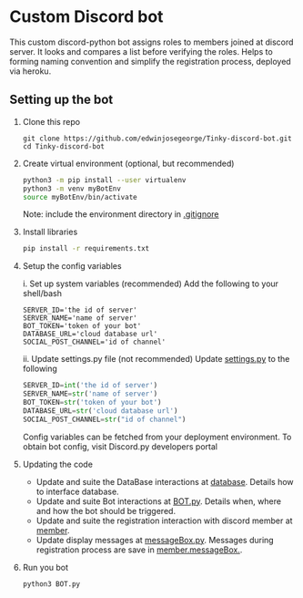 # Custom Discord bot

This custom discord-python bot assigns roles to members joined at discord server. It looks and compares a list before verifying the roles. Helps to forming naming convention and simplify the registration process, deployed via heroku.

## Setting up the bot
1. Clone this repo
   ```shell
   git clone https://github.com/edwinjosegeorge/Tinky-discord-bot.git
   cd Tinky-discord-bot
   ```
2. Create virtual environment (optional, but recommended)
   ```bash
   python3 -m pip install --user virtualenv
   python3 -m venv myBotEnv
   source myBotEnv/bin/activate
   ```
   Note: include the environment directory in [.gitignore](https://github.com/edwinjosegeorge/Tinky-discord-bot/blob/main/.gitignore)
3. Install libraries
   ```bash
   pip install -r requirements.txt
   ```
4. Setup the config variables

   i.  Set up system variables (recommended)
    Add the following to your shell/bash
    ```shell
    SERVER_ID='the id of server'
    SERVER_NAME='name of server'
    BOT_TOKEN='token of your bot'
    DATABASE_URL='cloud database url'
    SOCIAL_POST_CHANNEL='id of channel'
    ```
   ii. Update settings.py file (not recommended)
    Update [settings.py](https://github.com/edwinjosegeorge/Tinky-discord-bot/blob/main/settings.py) to the following

    ```python
    SERVER_ID=int('the id of server')
    SERVER_NAME=str('name of server')
    BOT_TOKEN=str('token of your bot')
    DATABASE_URL=str('cloud database url')
    SOCIAL_POST_CHANNEL=str("id of channel")
    ```

   Config variables can be fetched from your deployment environment. To obtain bot config, visit Discord.py developers portal

5. Updating the code

   * Update and suite the DataBase interactions at [database](https://github.com/edwinjosegeorge/Tinky-discord-bot/blob/main/database/). Details how to interface database.
   * Update and suite Bot interactions at [BOT.py](https://github.com/edwinjosegeorge/Tinky-discord-bot/blob/main/BOT.py). Details when, where and how the bot should be triggered.
   * Update and suite the registration interaction with discord member at [member](https://github.com/edwinjosegeorge/Tinky-discord-bot/tree/main/member).
   * Update display messages at [messageBox.py](https://github.com/edwinjosegeorge/Tinky-discord-bot/blob/main/messageBox.py). Messages during registration process are save in [member.messageBox.](https://github.com/edwinjosegeorge/Tinky-discord-bot/blob/main/member/messageBox.py).

6. Run you bot
   ```bash
   python3 BOT.py
   ```
